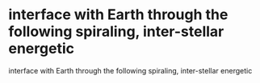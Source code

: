 # interface with Earth through the following spiraling, inter-stellar energetic

interface with Earth through the following spiraling, inter-stellar energetic